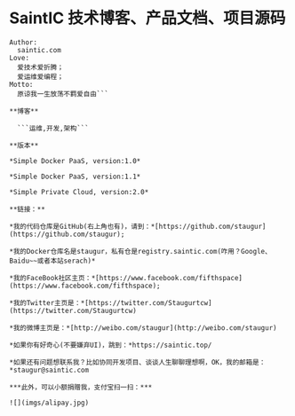 # **SaintIC 技术博客、产品文档、项目源码**

```
Author:
  saintic.com
Love:
  爱技术爱折腾；
  爱运维爱编程；
Motto:
  原谅我一生放荡不羁爱自由```

**博客**

  ```运维,开发,架构```
  
**版本**

*Simple Docker PaaS, version:1.0*

*Simple Docker PaaS, version:1.1*

*Simple Private Cloud, version:2.0*

**链接：**

*我的代码仓库是GitHub(右上角也有)，请到：*[https://github.com/staugur](https://github.com/staugur);

*我的Docker仓库名是staugur，私有仓是registry.saintic.com(咋用？Google、Baidu~~或者本站serach)*

*我的FaceBook社区主页：*[https://www.facebook.com/fifthspace](https://www.facebook.com/fifthspace);

*我的Twitter主页是：*[https://twitter.com/Staugurtcw](https://twitter.com/Staugurtcw)

*我的微博主页是：*[http://weibo.com/staugur](http://weibo.com/staugur)

*如果你有好奇心(不要嫌弃UI)，跳到：*https://saintic.top/

*如果还有问题想联系我？比如协同开发项目、谈谈人生聊聊理想啊，OK，我的邮箱是：*staugur@saintic.com

***此外，可以小额捐赠我，支付宝扫一扫：***

![](imgs/alipay.jpg)

